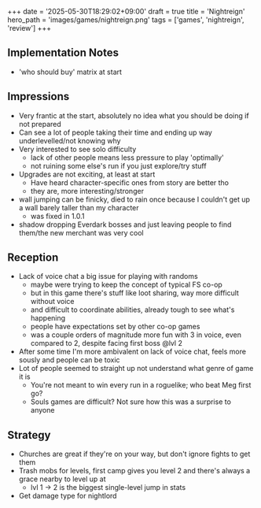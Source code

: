 +++
date = '2025-05-30T18:29:02+09:00'
draft = true
title = 'Nightreign'
hero_path = 'images/games/nightreign.png'
tags = ['games', 'nightreign', 'review']
+++

## Implementation Notes

- 'who should buy' matrix at start

## Impressions

- Very frantic at the start, absolutely no idea what you should be doing if not prepared
- Can see a lot of people taking their time and ending up way underlevelled/not knowing why
- Very interested to see solo difficulty
  - lack of other people means less pressure to play 'optimally'
  - not ruining some else's run if you just explore/try stuff
- Upgrades are not exciting, at least at start
  - Have heard character-specific ones from story are better tho
  - they are, more interesting/stronger
- wall jumping can be finicky, died to rain once because I couldn't get up a wall barely taller than my character
  - was fixed in 1.0.1
- shadow dropping Everdark bosses and just leaving people to find them/the new merchant was very cool

## Reception

- Lack of voice chat a big issue for playing with randoms
  - maybe were trying to keep the concept of typical FS co-op
  - but in this game there's stuff like loot sharing, way more difficult without voice
  - and difficult to coordinate abilities, already tough to see what's happening
  - people have expectations set by other co-op games
  - was a couple orders of magnitude more fun with 3 in voice, even compared to 2, despite facing first boss @lvl 2
- After some time I'm more ambivalent on lack of voice chat, feels more sously and people can be toxic
- Lot of people seemed to straight up not understand what genre of game it is
  - You're not meant to win every run in a roguelike; who beat Meg first go?
  - Souls games are difficult? Not sure how this was a surprise to anyone

## Strategy

- Churches are great if they're on your way, but don't ignore fights to get them
- Trash mobs for levels, first camp gives you level 2 and there's always a grace nearby to level up at
  - lvl 1 -> 2 is the biggest single-level jump in stats
- Get damage type for nightlord
